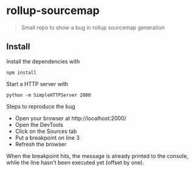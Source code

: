 # rollup-sourcemap

> Small repo to show a bug in rollup sourcemap generation

## Install
Install the dependencies with

```shell
npm install
```

Start a HTTP server with

```shell
python -m SimpleHTTPServer 2000
```

Steps to reproduce the bug
* Open your browser at http://localhost:2000/
* Open the DevTools
* Click on the Sources tab
* Put a breakpoint on line 3
* Refresh the browser

When the breakpoint hits, the message is already printed to the console, while the line hasn't been executed yet (offset by one).

